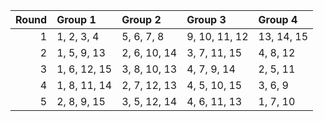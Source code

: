 |   Round | Group 1      | Group 2      | Group 3       | Group 4    |
|--------:|:-------------|:-------------|:--------------|:-----------|
|       1 | 1, 2, 3, 4   | 5, 6, 7, 8   | 9, 10, 11, 12 | 13, 14, 15 |
|       2 | 1, 5, 9, 13  | 2, 6, 10, 14 | 3, 7, 11, 15  | 4, 8, 12   |
|       3 | 1, 6, 12, 15 | 3, 8, 10, 13 | 4, 7, 9, 14   | 2, 5, 11   |
|       4 | 1, 8, 11, 14 | 2, 7, 12, 13 | 4, 5, 10, 15  | 3, 6, 9    |
|       5 | 2, 8, 9, 15  | 3, 5, 12, 14 | 4, 6, 11, 13  | 1, 7, 10   |